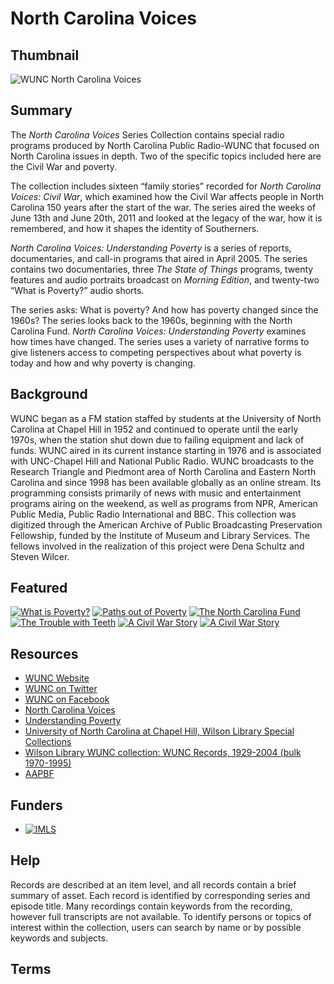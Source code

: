 # North Carolina Voices

## Thumbnail

![WUNC North Carolina Voices](https://s3.amazonaws.com/americanarchive.org/special-collections/WUNC_North_Carolina_Voices_thumbnail.png "WUNC North Carolina Voices")

## Summary

The <em>North Carolina Voices</em> Series Collection contains special radio programs produced by North Carolina Public Radio-WUNC that focused on North Carolina issues in depth. Two of the specific topics included here are the Civil War and poverty.

The collection includes sixteen “family stories” recorded for <em>North Carolina Voices: Civil War</em>, which examined how the Civil War affects people in North Carolina 150 years after the start of the war. The series aired the weeks of June 13th and June 20th, 2011 and looked at the legacy of the war, how it is remembered, and how it shapes the identity of Southerners.

<em>North Carolina Voices: Understanding Poverty</em> is a series of reports, documentaries, and call-in programs that aired in April 2005. The series contains two documentaries, three <em>The State of Things</em> programs, twenty features and audio portraits broadcast on <em>Morning Edition</em>, and twenty-two “What is Poverty?” audio shorts.

The series asks: What is poverty? And how has poverty changed since the 1960s? The series looks back to the 1960s, beginning with the North Carolina Fund. <em>North Carolina Voices: Understanding Poverty</em> examines how times have changed. The series uses a variety of narrative forms to give listeners access to competing perspectives about what poverty is today and how and why poverty is changing.


## Background

WUNC began as a FM station staffed by students at the University of North Carolina at Chapel Hill in 1952 and continued to operate until the early 1970s, when the station shut down due to failing equipment and lack of funds. WUNC aired in its current instance starting in 1976 and is associated with UNC-Chapel Hill and National Public Radio. WUNC broadcasts to the Research Triangle and Piedmont area of North Carolina and Eastern North Carolina and since 1998 has been available globally as an online stream. Its programming consists primarily of news with music and entertainment programs airing on the weekend,  as well as programs from NPR, American Public Media, Public Radio International and BBC. This collection was digitized through the American Archive of Public Broadcasting Preservation Fellowship, funded by the Institute of Museum and Library Services. The fellows involved in the realization of this project were Dena Schultz and Steven Wilcer.

## Featured

[![What is Poverty?](https://s3.amazonaws.com/americanarchive.org/special-collections/aapb_tile.png)](/catalog/cpb-aacip_515-p843r0qv2f)
[![Paths out of Poverty](https://s3.amazonaws.com/americanarchive.org/special-collections/aapb_tile.png)](/catalog/cpb-aacip_515-901zc7sj82)
[![The North Carolina Fund](https://s3.amazonaws.com/americanarchive.org/special-collections/aapb_tile.png)](/catalog/cpb-aacip_515-833mw29619)
[![The Trouble with Teeth](https://s3.amazonaws.com/americanarchive.org/special-collections/aapb_tile.png)](/catalog/cpb-aacip_515-s17sn0234k)
[![A Civil War Story](https://s3.amazonaws.com/americanarchive.org/special-collections/aapb_tile.png)](/catalog/cpb-aacip_515-9w08w38x4x)
[![A Civil War Story](https://s3.amazonaws.com/americanarchive.org/special-collections/aapb_tile.png)](/catalog/cpb-aacip_515-bv79s1mf32)

## Resources

- [WUNC Website](http://wunc.org/)
- [WUNC on Twitter](https://twitter.com/wunc)
- [WUNC on Facebook](https://www.facebook.com/915wunc)
- [North Carolina Voices](http://wunc.org/tags/north-carolina-voices#stream/0)
- [Understanding Poverty]( http://storyweb.wuncfm.unc.edu/dfd/poverty/)
- [University of North Carolina at Chapel Hill, Wilson Library Special Collections](https://library.unc.edu/wilson/)
- [Wilson Library WUNC collection: WUNC Records, 1929-2004 (bulk 1970-1995)](https://finding-aids.lib.unc.edu/40278/)
- [AAPBF](https://pbpf.americanarchive.org/)

## Funders

- [![IMLS](https://s3.amazonaws.com/americanarchive.org/org-logos/imls_logo.png "IMLS Logo")](https://www.imls.gov/)

## Help

Records are described at an item level, and all records contain a brief summary of asset. Each record is identified by corresponding series and episode title. Many recordings contain keywords from the recording, however full transcripts are not available. To identify persons or topics of interest within the collection, users can search by name or by possible keywords and subjects.

## Terms
